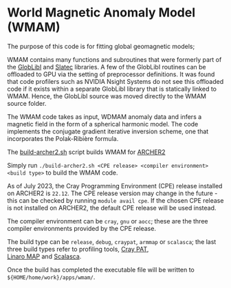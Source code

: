 World Magnetic Anomaly Model (WMAM)
===================================

The purpose of this code is for fitting global geomagnetic models;

WMAM contains many functions and subroutines that were formerly part
of the [GlobLibI](./src/globlibi) and [Slatec](./src/slatec) libraries.
A few of the GlobLibI routines can be offloaded to GPU via the setting
of preprocessor definitions. It was found that code profilers such as
NVIDIA Nsight Systems do not see this offloaded code if it exists within
a separate GlobLibI library that is statically linked to WMAM. Hence,
the GlobLibI source was moved directly to the WMAM source folder.

The WMAM code takes as input, WDMAM anomaly data and infers a magnetic field in the form
of a spherical harmonic model. The code implements the conjugate gradient iterative
inversion scheme, one that incorporates the Polak-Ribière formula.

The [build-archer2.sh](build-archer2.sh) script builds WMAM for [ARCHER2](https://www.archer2.ac.uk/)

Simply run `./build-archer2.sh <CPE release> <compiler environment> <build type>` to build the WMAM code.

As of July 2023, the Cray Programming Environment (CPE) release installed on ARCHER2 is `22.12`.
The CPE release version may change in the future - this can be checked by running `module avail cpe`.
If the chosen CPE release is not installed on ARCHER2, the default CPE release will be used instead.

The compiler environment can be `cray`, `gnu` or `aocc`; these are the three compiler
environments provided by the CPE release.

The build type can be `release`, `debug`, `craypat`, `armmap` or `scalasca`; the last three
build types refer to profiling tools, [Cray PAT](https://docs.archer2.ac.uk/user-guide/profile/#craypat), \
[Linaro MAP](https://docs.archer2.ac.uk/data-tools/forge/#using-map) and [Scalasca](https://www.archer2.ac.uk/training/courses/230822-scalasca/).

Once the build has completed the executable file will be written to
`${HOME/home/work}/apps/wmam/`.
